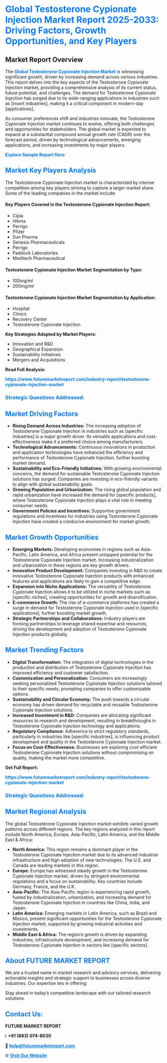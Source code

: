 <h1 style="color: #007BFF;">Global Testosterone Cypionate Injection Market Report 2025-2033: Driving Factors, Growth Opportunities, and Key Players</h1>

<section id="overview">
<h2>Market Report Overview</h2>
<p>The <a href="https://www.futuremarketreport.com/industry-report/testosterone-cypionate-injection-market" style="color: #007BFF; text-decoration: none;"><strong>Global Testosterone Cypionate Injection Market</strong></a> is witnessing significant growth, driven by increasing demand across various industries. This report delves into the key aspects of the Testosterone Cypionate Injection market, providing a comprehensive analysis of its current status, future potential, and challenges. The demand for Testosterone Cypionate Injection has surged due to its wide-ranging applications in industries such as [insert industries], making it a critical component in modern-day [applications].</p>
<p>As consumer preferences shift and industries innovate, the Testosterone Cypionate Injection market continues to evolve, offering both challenges and opportunities for stakeholders. The global market is expected to expand at a substantial compound annual growth rate (CAGR) over the forecast period, driven by technological advancements, emerging applications, and increasing investments by major players.</p>
</section>

<section id="overview">
<p><a href="https://www.futuremarketreport.com/request-sample/reportId=124054" style="color: #007BFF; text-decoration: none;"><strong>Explore Sample Report Here</strong></a></p>
</section>

<section id="key-players">
<h2 style="color: #007BFF;">Market Key Players Analysis</h2>
<p>The Testosterone Cypionate Injection market is characterized by intense competition among key players striving to capture a larger market share. Some of the leading companies in the market include:</p>
<h4>Key Players Covered in the Testosterone Cypionate Injection Report:</h4>
<ul><li>Cipla</li><li>Hikma</li><li>Perrigo</li><li>Pfizer</li><li>Sun Pharma</li><li>Genesis Pharmaceuticals</li><li>Perrigo</li><li>Paddock Laboratories</li><li>Meditech Pharmaceutical</li></ul>
<h4>Testosterone Cypionate Injection Market Segmentation by Type:</h4>
<ul><li>100mg/ml</li><li>200mg/ml</li></ul>

<h4>Testosterone Cypionate Injection Market Segmentation by Application:</h4>
<ul><li>Hospital</li><li>Clinics</li><li>Recovery Center</li><li>Testosterone Cypionate Injection</li></ul>
<p><strong>Key Strategies Adopted by Market Players:</strong></p>
<ul>
<li>Innovation and R&D</li>
<li>Geographical Expansion</li>
<li>Sustainability Initiatives</li>
<li>Mergers and Acquisitions</li>
</ul>
</section>

<section>
<p><strong>Read Full Analysis: </strong></p><a href="https://www.futuremarketreport.com/industry-report/testosterone-cypionate-injection-market" style="color: #007BFF; text-decoration: none;"><strong>https://www.futuremarketreport.com/industry-report/testosterone-cypionate-injection-market</strong></a>
<h3 style="color: #007BFF;">Strategic Questions Addressed:</h3>
</section>

<section id="driving-factors">
<h2 style="color: #007BFF;">Market Driving Factors</h2>
<ul>
<li><strong>Rising Demand Across Industries:</strong> The increasing adoption of Testosterone Cypionate Injection in industries such as [specific industries] is a major growth driver. Its versatile applications and cost-effectiveness make it a preferred choice among manufacturers.</li>
<li><strong>Technological Advancements:</strong> Continuous innovations in production and application technologies have enhanced the efficiency and performance of Testosterone Cypionate Injection, further boosting market demand.</li>
<li><strong>Sustainability and Eco-Friendly Initiatives:</strong> With growing environmental concerns, the demand for sustainable Testosterone Cypionate Injection solutions has surged. Companies are investing in eco-friendly variants to align with global sustainability goals.</li>
<li><strong>Growing Population and Urbanization:</strong> The rising global population and rapid urbanization have increased the demand for [specific products], where Testosterone Cypionate Injection plays a vital role in meeting consumer needs.</li>
<li><strong>Government Policies and Incentives:</strong> Supportive government regulations and incentives for industries using Testosterone Cypionate Injection have created a conducive environment for market growth.</li>
</ul>
</section>

<section id="growth-opportunities">
<h2 style="color: #007BFF;">Market Growth Opportunities</h2>
<ul>
<li><strong>Emerging Markets:</strong> Developing economies in regions such as Asia-Pacific, Latin America, and Africa present untapped potential for the Testosterone Cypionate Injection market. Increasing industrialization and urbanization in these regions are key growth drivers.</li>
<li><strong>Innovative Product Development:</strong> Companies investing in R&D to create innovative Testosterone Cypionate Injection products with enhanced features and applications are likely to gain a competitive edge.</li>
<li><strong>Expansion into Niche Applications:</strong> The versatility of Testosterone Cypionate Injection allows it to be utilized in niche markets such as [specific niches], creating opportunities for growth and diversification.</li>
<li><strong>E-commerce Growth:</strong> The rise of e-commerce platforms has created a surge in demand for Testosterone Cypionate Injection used in [specific applications], further boosting market growth.</li>
<li><strong>Strategic Partnerships and Collaborations:</strong> Industry players are forming partnerships to leverage shared expertise and resources, driving the development and adoption of Testosterone Cypionate Injection products globally.</li>
</ul>
</section>

<section id="trending-factors">
<h2 style="color: #007BFF;">Market Trending Factors</h2>
<ul>
<li><strong>Digital Transformation:</strong> The integration of digital technologies in the production and distribution of Testosterone Cypionate Injection has improved efficiency and customer satisfaction.</li>
<li><strong>Customization and Personalization:</strong> Consumers are increasingly seeking personalized Testosterone Cypionate Injection solutions tailored to their specific needs, prompting companies to offer customizable options.</li>
<li><strong>Sustainability and Circular Economy:</strong> The push towards a circular economy has driven demand for recyclable and reusable Testosterone Cypionate Injection solutions.</li>
<li><strong>Increased Investment in R&D:</strong> Companies are allocating significant resources to research and development, resulting in breakthroughs in Testosterone Cypionate Injection technology and applications.</li>
<li><strong>Regulatory Compliance:</strong> Adherence to strict regulatory standards, particularly in industries like [specific industries], is influencing product development and quality in the Testosterone Cypionate Injection market.</li>
<li><strong>Focus on Cost-Effectiveness:</strong> Businesses are exploring cost-efficient Testosterone Cypionate Injection solutions without compromising on quality, making the market more competitive.</li>
</ul>
</section>

<section>
<p><strong>Get Full Report: </strong></p><a href="https://www.futuremarketreport.com/industry-report/testosterone-cypionate-injection-market" style="color: #007BFF; text-decoration: none;"><strong>https://www.futuremarketreport.com/industry-report/testosterone-cypionate-injection-market</strong></a>
<h3 style="color: #007BFF;">Strategic Questions Addressed:</h3>
</section>


<section id="regional-analysis">
<h2 style="color: #007BFF;">Market Regional Analysis</h2>
<p>The global Testosterone Cypionate Injection market exhibits varied growth patterns across different regions. The key regions analyzed in this report include North America, Europe, Asia-Pacific, Latin America, and the Middle East & Africa:</p>
<ul>
<li><strong>North America:</strong> This region remains a dominant player in the Testosterone Cypionate Injection market due to its advanced industrial infrastructure and high adoption of new technologies. The U.S. and Canada are leading markets in this region.</li>
<li><strong>Europe:</strong> Europe has witnessed steady growth in the Testosterone Cypionate Injection market, driven by stringent environmental regulations and a focus on sustainability. Key countries include Germany, France, and the U.K.</li>
<li><strong>Asia-Pacific:</strong> The Asia-Pacific region is experiencing rapid growth, fueled by industrialization, urbanization, and increasing demand for Testosterone Cypionate Injection in countries like China, India, and Japan.</li>
<li><strong>Latin America:</strong> Emerging markets in Latin America, such as Brazil and Mexico, present significant opportunities for the Testosterone Cypionate Injection market, supported by growing industrial activities and investments.</li>
<li><strong>Middle East & Africa:</strong> The region’s growth is driven by expanding industries, infrastructure development, and increasing demand for Testosterone Cypionate Injection in sectors like [specific sectors].</li>
</ul>
</section>

<footer>
<h2 style="color: #007BFF;">About FUTURE MARKET REPORT</h2>
<p>We are a trusted name in market research and advisory services, delivering actionable insights and strategic support to businesses across diverse industries. Our expertise lies in offering:</p>

<p>Stay ahead in today’s competitive landscape with our tailored research solutions.</p>

<h2 style="color: #007BFF;">Contact Us:</h2>
<p><strong>FUTURE MARKET REPORT</strong></p>
<p>📞 <strong>+91 (883) 074-8030</strong></p>
<p>📧 <strong><a href="mailto:help@futuremarketreport.com" style="color: #007BFF;">help@futuremarketreport.com</a></strong></p>
<p>🌐 <strong><a href="https://www.futuremarketreport.com/" style="color: #007BFF;">Visit Our Website</a></strong></p>
</footer>